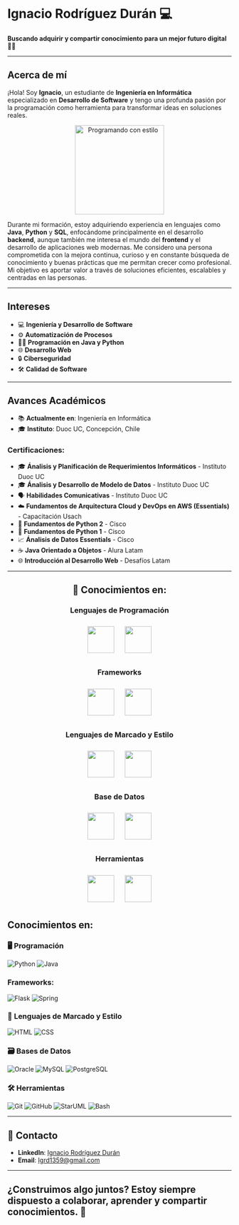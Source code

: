 # Ignacio Rodríguez Durán  💻
**Buscando adquirir y compartir conocimiento para un mejor futuro digital 👨‍💻** 

---

## **Acerca de mí**  
¡Hola! Soy **Ignacio**, un estudiante de **Ingeniería en Informática** especializado en **Desarrollo de Software** y tengo una profunda pasión por la programación como herramienta para transformar ideas en soluciones reales. 

<p align = "center">
<img src="https://media2.giphy.com/media/v1.Y2lkPTc5MGI3NjExYTFubzV1bTdzNDA5YzVza3RnM3ZtOHN1M2d2cjQyanV6MXJ4Z3FnZiZlcD12MV9pbnRlcm5hbF9naWZfYnlfaWQmY3Q9Zw/78XCFBGOlS6keY1Bil/giphy.gif" alt="Programando con estilo" width="200"/>
</p>

Durante mi formación, estoy adquiriendo experiencia en lenguajes como **Java**, **Python** y **SQL**, enfocándome principalmente en el desarrollo **backend**, aunque también me interesa el mundo del **frontend** y el desarrollo de aplicaciones web modernas. Me considero una persona comprometida con la mejora continua, curioso y en constante búsqueda de conocimiento y buenas prácticas que me permitan crecer como profesional. Mi objetivo es aportar valor a través de soluciones eficientes, escalables y centradas en las personas.

---

## **Intereses**  
- 💻 **Ingeniería y Desarrollo de Software**   
- ⚙️ **Automatización de Procesos**  
- 🧑‍💻 **Programación en Java y Python**  
- 🌐 **Desarrollo Web** 
- 🔒 **Ciberseguridad**  
- 🛠 **Calidad de Software** 

---

## **Avances Académicos**  
- 📚 **Actualmente en**: Ingeniería en Informática  
- 🎓 **Instituto**: Duoc UC, Concepción, Chile  

### **Certificaciones**:
- 🎓 **Ánalisis y Planificación de Requerimientos Informáticos** - Instituto Duoc UC
- 🎓 **Ánalisis y Desarrollo de Modelo de Datos** - Instituto Duoc UC
- 🗣️ **Habilidades Comunicativas** - Instituto Duoc UC
- ☁️ **Fundamentos de Arquitectura Cloud y DevOps en AWS (Essentials)** - Capacitación Usach
- 🐍 **Fundamentos de Python 2** - Cisco
- 🐍 **Fundamentos de Python 1** - Cisco  
- 📈 **Ánalisis de Datos Essentials** - Cisco 
- ☕ **Java Orientado a Objetos** - Alura Latam  
- 🌐 **Introducción al Desarrollo Web** - Desafíos Latam

---

<h2 align="center">🚀 Conocimientos en:</h2>

<div align="center">
  <h3>Lenguajes de Programación</h3>
  <img src="https://cdn.jsdelivr.net/gh/devicons/devicon/icons/python/python-original.svg" height="60" style="margin: 10px; animation: float 3s ease-in-out infinite;">
  <img src="https://cdn.jsdelivr.net/gh/devicons/devicon/icons/java/java-original.svg" height="60" style="margin: 10px; animation: float 3s ease-in-out infinite;">
  <h3>Frameworks</h3>
  <img src="https://cdn.jsdelivr.net/gh/devicons/devicon/icons/flask/flask-original.svg" height="60" style="margin: 10px; animation: float 3s ease-in-out infinite;">
  <img src="https://cdn.jsdelivr.net/gh/devicons/devicon/icons/spring/spring-original.svg" height="60" style="margin: 10px; animation: float 3s ease-in-out infinite;">
  <h3> Lenguajes de Marcado y Estilo</h3>
  <img src="https://cdn.jsdelivr.net/gh/devicons/devicon/icons/html5/html5-original.svg" height="60" style="margin: 10px; animation: float 3s ease-in-out infinite;">
  <img src="https://cdn.jsdelivr.net/gh/devicons/devicon/icons/css3/css3-original.svg" height="60" style="margin: 10px; animation: float 3s ease-in-out infinite;">
  <h3>Base de Datos</h3>
  <img src="https://cdn.jsdelivr.net/gh/devicons/devicon/icons/mysql/mysql-original.svg" height="60" style="margin: 10px; animation: float 3s ease-in-out infinite;">
  <img src="https://cdn.jsdelivr.net/gh/devicons/devicon/icons/postgresql/postgresql-original.svg" height="60" style="margin: 10px; animation: float 3s ease-in-out infinite;">
   <h3>Herramientas</h3>
  <img src="https://cdn.jsdelivr.net/gh/devicons/devicon/icons/git/git-original.svg" height="60" style="margin: 10px; animation: float 3s ease-in-out infinite;">
  <img src="https://cdn.jsdelivr.net/gh/devicons/devicon/icons/github/github-original.svg" height="60" style="margin: 10px; animation: float 3s ease-in-out infinite;">
</div>

<style>
@keyframes float {
  0% { transform: translatey(0px); }
  50% { transform: translatey(-10px); }
  100% { transform: translatey(0px); }
}
</style>

## **Conocimientos en:**

### 🖥️ **Programación**
![Python](https://img.shields.io/badge/-Python-3776AB?logo=python&logoColor=white)  ![Java](https://img.shields.io/badge/-Java-007396?logo=java&logoColor=white)         

### **Frameworks:** 
![Flask](https://img.shields.io/badge/-Flask-000000?logo=flask&logoColor=white)  ![Spring](https://img.shields.io/badge/-Spring-6DB33F?logo=spring&logoColor=white)

### 📄 **Lenguajes de Marcado y Estilo**
![HTML](https://img.shields.io/badge/-HTML-E34F26?logo=html5&logoColor=white)  ![CSS](https://img.shields.io/badge/-CSS-1572B6?logo=css3&logoColor=white)

### 🗃️ **Bases de Datos**
![Oracle](https://img.shields.io/badge/-Oracle-F80000?logo=oracle&logoColor=white) ![MySQL](https://img.shields.io/badge/-MySQL-4479A1?logo=mysql&logoColor=white) ![PostgreSQL](https://img.shields.io/badge/-PostgreSQL-336791?logo=postgresql&logoColor=white)

### 🛠️ **Herramientas**
![Git](https://img.shields.io/badge/-Git-F05032?logo=git&logoColor=white) ![GitHub](https://img.shields.io/badge/-GitHub-181717?logo=github&logoColor=white) 
![StarUML](https://img.shields.io/badge/-StarUML-1B91F7?logo=appveyor&logoColor=white) ![Bash](https://img.shields.io/badge/-Bash-4EAA25?logo=gnubash&logoColor=white)

---

## 📲 **Contacto**  

- **LinkedIn**: [Ignacio Rodríguez Durán](https://www.linkedin.com/in/ignaciorodriguezduran/)  
- **Email**: [Igrd1359@gmail.com](mailto:Igrd1359@gmail.com)  

---

## ¿Construimos algo juntos? Estoy siempre dispuesto a colaborar, aprender y compartir conocimientos. 🤝 




